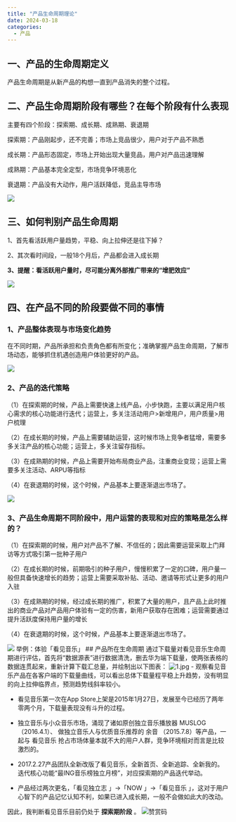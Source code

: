 ```yaml
---
title: "产品生命周期理论"
date: 2024-03-18
categories:
  - 产品
---
```



## 一、产品的生命周期定义

<!-- more -->

产品生命周期是从新产品的构想一直到产品消失的整个过程。

## 二、产品生命周期阶段有哪些？在每个阶段有什么表现

主要有四个阶段：探索期、成长期、成熟期、衰退期

探索期：产品刚起步，还不完善；市场上竞品很少，用户对于产品不熟悉

成长期：产品形态固定，市场上开始出现大量竞品，用户对产品迅速理解

成熟期：产品基本完全定型，市场竞争环境恶化

衰退期：产品没有大动作，用户活跃降低，竞品主导市场

![](../../../../assets/images/placeholder.png) 

## 三、如何判别产品生命周期

1、首先看活跃用户量趋势，平稳、向上拉伸还是往下掉？

2、其次看时间段，一般18个月后，产品都会进入成长期

**3、提醒：看活跃用户量时，尽可能分离外部推广带来的“增肥效应”**

![](../../../../assets/images/placeholder.png) 

## 四、在产品不同的阶段要做不同的事情

### 1、产品整体表现与市场变化趋势

在不同时期，产品所承担和负责角色都有所变化；准确掌握产品生命周期，了解市场动态，能够抓住机遇创造用户体验更好的产品。

![](../../../../assets/images/placeholder.png) 

### 2、产品的迭代策略

（1）在探索期的时候，产品上需要快速上线产品，小步快跑，主要以满足用户核心需求的核心功能进行迭代；运营上，多关注活动用户>新增用户，用户质量>用户梳理

（2）在成长期的时候，产品上需要辅助运营，这时候市场上竞争者猛增，需要多多关注产品的核心功能；运营上，多关注留存指标。

（3）在成熟期的时候，产品上需要开始布局商业产品，注重商业变现；运营上需要多关注活动、ARPU等指标

（4）在衰退期的时候，这个时候，产品基本上要逐渐退出市场了。

![](../../../../assets/images/placeholder.png) 

### 3、产品生命周期不同阶段中，用户运营的表现和对应的策略是怎么样的？

（1）在探索期的时候，用户对产品不了解、不信任的；因此需要运营采取上门拜访等方式吸引第一批种子用户

（2）在成长期的时候，前期吸引的种子用户，慢慢积累了一定的口碑，用户量一般但具备快速增长的趋势；运营上需要采取补贴、活动、邀请等形式让更多的用户入驻

（3）在成熟期的时候，经过成长期的推广，积累了大量的用户，且产品上此时推出的商业产品对产品用户体验有一定的伤害，新用户获取存在困难；运营需要通过提升活跃度保持用户量的增长

（4）在衰退期的时候，这个时候，产品基本上要逐渐退出市场了。

![](../../../../assets/images/placeholder.png)   举例：体验「看见音乐」 ## 产品所在生命周期 通过下载量对看见音乐生命周期进行评估，首先将“数据源表”进行数据清洗，删去华为端下载量，使两张表格的数据连贯起来，重新计算下载汇总量，并绘制出以下图表： ![1.jpg](../../../../assets/images/1.jpg) - 观察看见音乐产品在各客户端的下载量曲线，可以看出总体下载量程平稳上升趋势，没有明显的向上拉伸临界点，预测趋势线斜率较小。

- 看见音乐第一次在App Store上架是2015年1月27日，发展至今已经历了两年零两个月，下载量表现没有斗升的过程。

- 独立音乐与小众音乐市场，涌现了诸如原创独立音乐播放器 MUSLOG （2016.4.1）、 做独立音乐人与优质音乐推荐的 余音 （2015.7.8）等产品，一起与 看见音乐 抢占市场体量本就不大的用户人群，竞争环境相对而言是比较激烈的。

- 2017.2.27产品团队全新改版了看见音乐，全新首页、全新追踪、全新我的。迭代核心功能“最ING音乐榜独立月榜”，对应探索期的产品迭代举动。

- 产品经过两次更名，「看见独立志 」→「NOW 」→「看见音乐 」，这对于用户心智下的产品记忆认知不利，如果已进入成长期，一般不会做如此大的改动。

因此，我判断看见音乐目前仍处于 **探索期阶段** 。 ![赞赏码](../../../../assets/images/赞赏码)